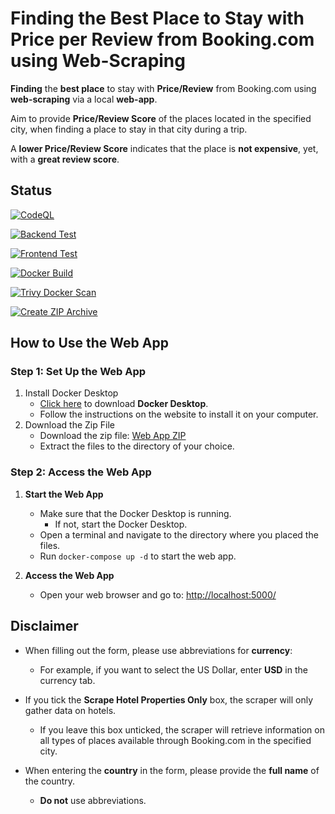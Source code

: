 # Finding the Best Place to Stay with Price per Review from Booking.com using Web-Scraping
**Finding** the **best place** to stay with **Price/Review** from Booking.com using **web-scraping** via a local **web-app**.

Aim to provide **Price/Review Score** of the places located in the specified city,
when finding a place to stay in that city during a trip.  

A **lower Price/Review Score** indicates that the place is **not expensive**, yet, with a **great review score**.   

## Status
[![CodeQL](https://github.com/sakan811/Find-the-Best-Place-to-Stay-with-Price-per-Review/actions/workflows/codeql.yml/badge.svg)](https://github.com/sakan811/Find-the-Best-Place-to-Stay-with-Price-per-Review/actions/workflows/codeql.yml)  

[![Backend Test](https://github.com/sakan811/Find-the-Best-Place-to-Stay-with-Price-per-Review/actions/workflows/backend-test.yml/badge.svg)](https://github.com/sakan811/Find-the-Best-Place-to-Stay-with-Price-per-Review/actions/workflows/backend-test.yml)

[![Frontend Test](https://github.com/sakan811/Find-the-Best-Place-to-Stay-with-Price-per-Review/actions/workflows/frontend-test.yml/badge.svg)](https://github.com/sakan811/Find-the-Best-Place-to-Stay-with-Price-per-Review/actions/workflows/frontend-test.yml)

[![Docker Build](https://github.com/sakan811/Find-the-Best-Place-to-Stay-with-Price-per-Review/actions/workflows/docker-build.yml/badge.svg)](https://github.com/sakan811/Find-the-Best-Place-to-Stay-with-Price-per-Review/actions/workflows/docker-build.yml)

[![Trivy Docker Scan](https://github.com/sakan811/Find-the-Best-Place-to-Stay-with-Price-per-Review/actions/workflows/trivy-scan.yml/badge.svg)](https://github.com/sakan811/Find-the-Best-Place-to-Stay-with-Price-per-Review/actions/workflows/trivy-scan.yml)

[![Create ZIP Archive](https://github.com/sakan811/Find-the-Best-Place-to-Stay-with-Price-per-Review/actions/workflows/create-zip.yml/badge.svg)](https://github.com/sakan811/Find-the-Best-Place-to-Stay-with-Price-per-Review/actions/workflows/create-zip.yml)

## How to Use the Web App

### Step 1: Set Up the Web App
1. Install Docker Desktop
   - [Click here](https://www.docker.com/products/docker-desktop) to download **Docker Desktop**.
   - Follow the instructions on the website to install it on your computer.
2. Download the Zip File
   - Download the zip file: [Web App ZIP](https://github.com/sakan811/Find-the-Best-Place-to-Stay-with-Price-per-Review/actions/runs/.../artifacts/...)
   - Extract the files to the directory of your choice.

### Step 2: Access the Web App
1. **Start the Web App**
   - Make sure that the Docker Desktop is running.
      - If not, start the Docker Desktop. 
   - Open a terminal and navigate to the directory where you placed the files.
   - Run `docker-compose up -d` to start the web app.

2. **Access the Web App**
   - Open your web browser and go to: [http://localhost:5000/](http://localhost:5000/)

## Disclaimer

- When filling out the form, please use abbreviations for **currency**:
  - For example, if you want to select the US Dollar, enter **USD** in the currency tab.

- If you tick the **Scrape Hotel Properties Only** box, the scraper will only gather data on hotels. 
  - If you leave this box unticked, the scraper will retrieve information on all types of places available through Booking.com in the specified city.

- When entering the **country** in the form, please provide the **full name** of the country. 
  - **Do not** use abbreviations.
